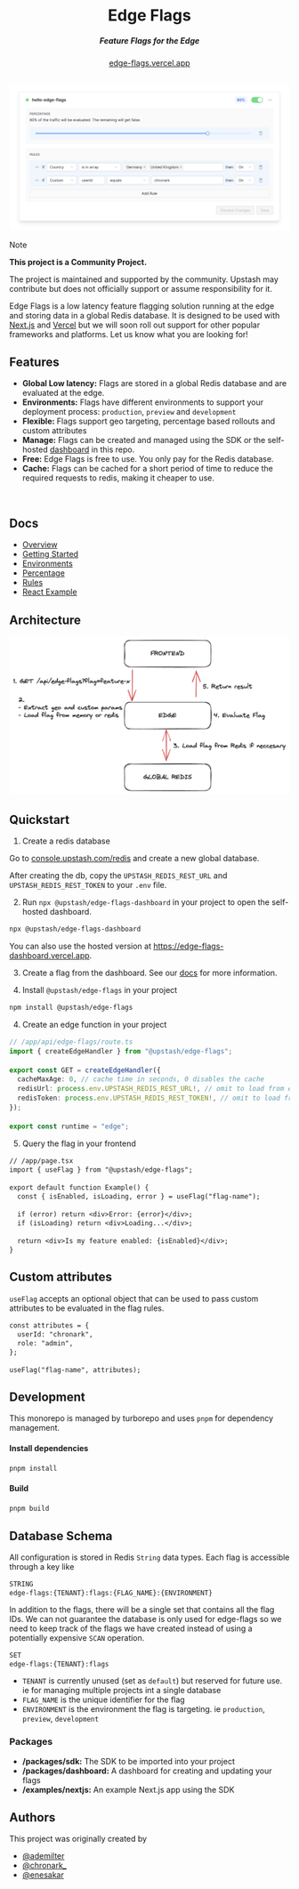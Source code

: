 <div align="center">
    <h1 align="center">Edge Flags</h1>
    <h5>Feature Flags for the Edge</h5>
</div>

<div align="center">
  <a href="https://edge-flags.vercel.app">edge-flags.vercel.app</a>
</div>
<br/>

![Arch](/img/edge-flags/flag.png)

> [!NOTE]  
> **This project is a Community Project.**
>
> The project is maintained and supported by the community. Upstash may contribute but does not officially support or assume responsibility for it.

Edge Flags is a low latency feature flagging solution running at the edge and storing data in a global Redis database. It is designed to be used with [Next.js](https://nextjs.org) and [Vercel](https://vercel.com) but we will soon roll out support for other popular frameworks and platforms. Let us know what you are looking for!

## Features

- **Global Low latency:** Flags are stored in a global Redis database and are evaluated at the edge.
- **Environments:** Flags have different environments to support your deployment process: `production`, `preview` and `development`
- **Flexible:** Flags support geo targeting, percentage based rollouts and custom attributes
- **Manage:** Flags can be created and managed using the SDK or the self-hosted [dashboard](https://github.com/upstash/edge-flags/tree/main/packages/dashboard) in this repo.
- **Free:** Edge Flags is free to use. You only pay for the Redis database.
- **Cache:** Flags can be cached for a short period of time to reduce the required requests to redis, making it cheaper to use.

<br/>

## Docs
- [Overview](docs/overview.md)
- [Getting Started](docs/getstarted.md) 
- [Environments](docs/environments.md)
- [Percentage](docs/percentage.md)
- [Rules](docs/rules.md)
- [React Example](docs/react.md)


## Architecture

![Arch](img/simple.png)

## Quickstart

1. Create a redis database

Go to [console.upstash.com/redis](https://console.upstash.com/redis) and create
a new global database.

After creating the db, copy the `UPSTASH_REDIS_REST_URL` and `UPSTASH_REDIS_REST_TOKEN` to your `.env` file.

2.  Run `npx @upstash/edge-flags-dashboard` in your project to open the self-hosted dashboard.

```bash
npx @upstash/edge-flags-dashboard
```

You can also use the hosted version at https://edge-flags-dashboard.vercel.app.

3.  Create a flag from the dashboard. See our [docs](https://upstash.com/docs/oss/sdks/ts/edge-flags/getstarted) for more information.

4.  Install `@upstash/edge-flags` in your project

```bash
npm install @upstash/edge-flags
```

4. Create an edge function in your project

```ts
// /app/api/edge-flags/route.ts
import { createEdgeHandler } from "@upstash/edge-flags";

export const GET = createEdgeHandler({
  cacheMaxAge: 0, // cache time in seconds, 0 disables the cache
  redisUrl: process.env.UPSTASH_REDIS_REST_URL!, // omit to load from env automatically
  redisToken: process.env.UPSTASH_REDIS_REST_TOKEN!, // omit to load from env automatically
});

export const runtime = "edge";
```

5. Query the flag in your frontend

```tsx
// /app/page.tsx
import { useFlag } from "@upstash/edge-flags";

export default function Example() {
  const { isEnabled, isLoading, error } = useFlag("flag-name");

  if (error) return <div>Error: {error}</div>;
  if (isLoading) return <div>Loading...</div>;

  return <div>Is my feature enabled: {isEnabled}</div>;
}
```

## Custom attributes

`useFlag` accepts an optional object that can be used to pass custom attributes
to be evaluated in the flag rules.

```tsx
const attributes = {
  userId: "chronark",
  role: "admin",
};

useFlag("flag-name", attributes);
```

## Development

This monorepo is managed by turborepo and uses `pnpm` for dependency management.

#### Install dependencies

```bash
pnpm install
```

#### Build

```bash
pnpm build
```

## Database Schema

All configuration is stored in Redis `String` data types. Each flag is
accessible through a key like

```
STRING
edge-flags:{TENANT}:flags:{FLAG_NAME}:{ENVIRONMENT}
```

In addition to the flags, there will be a single set that contains all the flag IDs. We can not guarantee the database is only used for edge-flags so we need to keep track of the flags we have created instead of using a potentially expensive
`SCAN` operation.

```
SET
edge-flags:{TENANT}:flags
```

- `TENANT` is currently unused (set as `default`) but reserved for future use.
  ie for managing multiple projects int a single database
- `FLAG_NAME` is the unique identifier for the flag
- `ENVIRONMENT` is the environment the flag is targeting. ie `production`,
  `preview`, `development`

### Packages

- **/packages/sdk:** The SDK to be imported into your project
- **/packages/dashboard:** A dashboard for creating and updating your flags
- **/examples/nextjs:** An example Next.js app using the SDK

## Authors

This project was originally created by

- [@ademilter](https://twitter.com/ademilter)
- [@chronark\_](https://twitter.com/chronark_)
- [@enesakar](https://twitter.com/enesakar)
